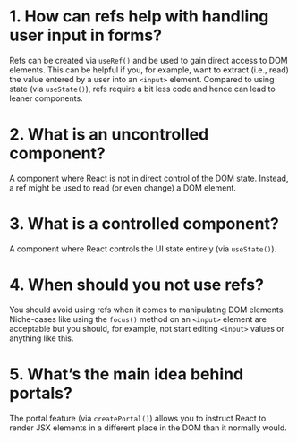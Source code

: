 # 1. How can refs help with handling user input in forms?

Refs can be created via `useRef()` and be used to gain direct access to DOM elements. This can be helpful if you, for example, want to extract (i.e., read) the value entered by a user into an `<input>` element.
Compared to using state (via `useState()`), refs require a bit less code and hence can lead to leaner components.

# 2. What is an uncontrolled component?

A component where React is not in direct control of the DOM state. Instead, a ref might be used to read (or even change) a DOM element.

# 3. What is a controlled component?

A component where React controls the UI state entirely (via `useState()`).

# 4. When should you not use refs?

You should avoid using refs when it comes to manipulating DOM elements. Niche-cases like using the `focus()` method on an `<input>` element are acceptable but you should, for example, not start editing `<input>` values or anything like this.

# 5. What’s the main idea behind portals?

The portal feature (via `createPortal()`) allows you to instruct React to render JSX elements in a different place in the DOM than it normally would.
